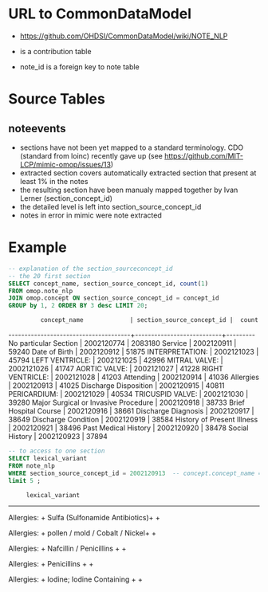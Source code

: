# URL to CommonDataModel
- https://github.com/OHDSI/CommonDataModel/wiki/NOTE_NLP

- is a contribution table
- note_id is a foreign key to note table

# Source Tables

## noteevents

- sections have not been yet mapped to a standard terminology. CDO (standard from loinc) recently gave up (see https://github.com/MIT-LCP/mimic-omop/issues/13)
- extracted section covers automatically extracted section that present at least 1% in the notes
- the resulting section have been manualy mapped together by Ivan Lerner (section_concept_id)
- the detailed level is left into section_source_concept_id
- notes in error in mimic were note extracted


# Example
``` sql
-- explanation of the section_sourceconcept_id
-- the 20 first section
SELECT concept_name, section_source_concept_id, count(1)
FROM omop.note_nlp 
JOIN omop.concept ON section_source_concept_id = concept_id
GROUP by 1, 2 ORDER BY 3 desc LIMIT 20;
```
             concept_name             | section_source_concept_id |  count
--------------------------------------+---------------------------+---------
 No particular Section                |                2002120774 | 2083180
 Service                              |                2002120911 |   59240
 Date of Birth                        |                2002120912 |   51875
 INTERPRETATION:                      |                2002121023 |   45794
 LEFT VENTRICLE:                      |                2002121025 |   42996
 MITRAL VALVE:                        |                2002121026 |   41747
 AORTIC VALVE:                        |                2002121027 |   41228
 RIGHT VENTRICLE:                     |                2002121028 |   41203
 Attending                            |                2002120914 |   41036
 Allergies                            |                2002120913 |   41025
 Discharge Disposition                |                2002120915 |   40811
 PERICARDIUM:                         |                2002121029 |   40534
 TRICUSPID VALVE:                     |                2002121030 |   39280
 Major Surgical or Invasive Procedure |                2002120918 |   38733
 Brief Hospital Course                |                2002120916 |   38661
 Discharge Diagnosis                  |                2002120917 |   38649
 Discharge Condition                  |                2002120919 |   38584
 History of Present Illness           |                2002120921 |   38496
 Past Medical History                 |                2002120920 |   38478
 Social History                       |                2002120923 |   37894


``` sql
-- to access to one section
SELECT lexical_variant 
FROM note_nlp
WHERE section_source_concept_id = 2002120913  -- concept.concept_name = 'Allergies' 
limit 5 ;
```
         lexical_variant
---------------------------------
 Allergies:                     +
 Sulfa (Sulfonamide Antibiotics)+
                                +

 Allergies:                     +
 pollen / mold / Cobalt / Nickel+
                                +

 Allergies:                     +
 Nafcillin / Penicillins        +
                                +

 Allergies:                     +
 Penicillins                    +
                                +

 Allergies:                     +
 Iodine; Iodine Containing      +
                                +

